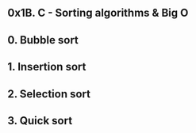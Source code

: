 ## 0x1B. C - Sorting algorithms & Big O
## 0. Bubble sort
## 1. Insertion sort
## 2. Selection sort
## 3. Quick sort
